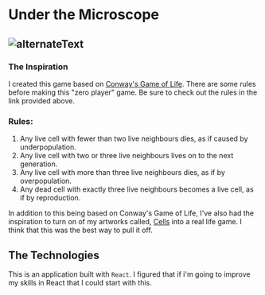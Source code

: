 # Under the Microscope

![alternateText](https://media.giphy.com/media/3oEdv1gEFeT7Ump2JW/giphy.gif)
---

### The Inspiration

I created this game based on [Conway's Game of Life](https://en.wikipedia.org/wiki/Conway%27s_Game_of_Life). There are some rules before making this "zero player" game. Be sure to check out the rules in the link provided above.

### Rules:
  1. Any live cell with fewer than two live neighbours dies, as if caused by underpopulation.
  2. Any live cell with two or three live neighbours lives on to the next generation.
  3. Any live cell with more than three live neighbours dies, as if by overpopulation.
  4. Any dead cell with exactly three live neighbours becomes a live cell, as if by reproduction.


In addition to this being based on Conway's Game of Life, I've also had the inspiration to turn on of my artworks called, [Cells](https://www.dropbox.com/sh/obn70013yu1vlkn/AACWiLLZOT7xprEgVPOMCI5na?dl=0&preview=Cells+(A+visual+representation+of+transparency).jpg) into a real life game. I think that this was the best way to pull it off.

## The Technologies

This is an application built with `React`. I figured that if i'm going to improve my skills in React that I could start with this.
